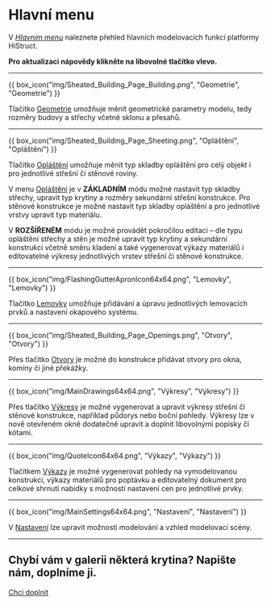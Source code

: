 
# Hlavní menu

  <p>V <u><i>Hlavním menu</i></u> naleznete přehled hlavních modelovacích funkcí platformy HiStruct. 
  
  <p><b>Pro aktualizaci nápovědy klikněte na libovolné tlačítko vlevo.</b></p>

  <hr class="main">

{{ box_icon("img/Sheated_Building_Page_Building.png", "Geometrie", "Geometrie") }}

  <p>Tlačítko <u>Geometrie</u> umožňuje měnit geometrické parametry modelu, tedy rozměry budovy a střechy včetně sklonu a přesahů.</p>

  <hr class="main">

{{ box_icon("img/Sheated_Building_Page_Sheeting.png", "Opláštění", "Opláštění") }}

  <p>Tlačítko <u>Opláštění</u> umožňuje měnit typ skladby opláštění pro celý objekt i pro jednotlivé střešní či stěnové roviny.</p>
  <p>V menu <u>Opláštění</u> je v <b>ZÁKLADNÍM</b> módu možné nastavit typ skladby střechy, upravit typ krytiny a rozměry sekundární střešní konstrukce. Pro stěnové konstrukce je možné nastavit typ skladby opláštění a pro jednotlivé vrstvy upravit typ materiálu.</p>
  <p>V <b>ROZŠÍŘENÉM</b> módu je možné provádět pokročilou editaci – dle typu opláštění střechy a stěn je možné upravit typ krytiny a sekundární konstrukci včetně směru kladení a také vygenerovat výkazy materiálů i editovatelné výkresy jednotlivých vrstev střešní či stěnové konstrukce.</p>

  <hr class="main">

{{ box_icon("img/FlashingGutterApronIcon64x64.png", "Lemovky", "Lemovky") }}

  <p>Tlačítko <u>Lemovky</u> umožňuje přidávání a úpravu jednotlivých lemovacích prvků a nastavení okapového systému.</p>

  <hr class="main">

{{ box_icon("img/Sheated_Building_Page_Openings.png", "Otvory", "Otvory") }}

  <p>Přes tlačítko <u>Otvory</u> je možné do konstrukce přidávat otvory pro okna, komíny či jiné překážky.</p>

  <hr class="main">

{{ box_icon("img/MainDrawings64x64.png", "Výkresy", "Výkresy") }}

  <p>Přes tlačítko <u>Výkresy</u> je možné vygenerovat a upravit výkresy střešní či stěnové konstrukce, například půdorys nebo boční pohledy. Výkresy lze v nově otevřeném okně dodatečně upravit a doplnit libovolnými popisky či kótami.</p>

  <hr class="main">

{{ box_icon("img/QuoteIcon64x64.png", "Výkazy", "Výkazy") }}

  <p>Tlačítkem <u>Výkazy</u> je možné vygenerovat pohledy na vymodelovanou konstrukci, výkazy materiálů pro poptávku a editovatelný dokument pro celkové shrnutí nabídky s možností nastavení cen pro jednotlivé prvky.</p>

  <hr class="main">

{{ box_icon("img/MainSettings64x64.png", "Nastavení", "Nastavení") }}

  <p>V <u>Nastavení</u> lze upravit možnosti modelování a vzhled modelovací scény.</p>

  <hr class="main">

  <h2>Chybí vám v galerii některá krytina? Napište nám, doplníme ji.</h2>
<a href="mailto:jiri.podval@histruct.com?subject=Dotaz na HiStruct konfigurátor budov" class="btn">
  Chci doplnit
</a>

<!-- product: HiStruct Building Configurator -->
